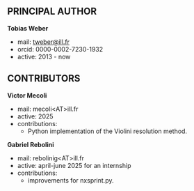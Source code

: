 PRINCIPAL AUTHOR
----------------

**Tobias Weber**
  - mail: tweber@ill.fr
  - orcid: 0000-0002-7230-1932
  - active: 2013 - now



CONTRIBUTORS
------------

**Victor Mecoli**
  - mail: mecoli\<AT\>ill.fr
  - active: 2025
  - contributions:
    - Python implementation of the Violini resolution method.


**Gabriel Rebolini**
  - mail: rebolinig\<AT\>ill.fr
  - active: april-june 2025 for an internship
  - contributions:
    - improvements for nxsprint.py.

